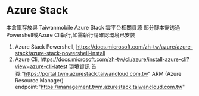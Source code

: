 # Azure Stack
本倉庫存放與 Taiwanmobile Azure Stack 雲平台相關資源
部分腳本需透過Powershell或Azure Cli執行,如需執行請確認環境已安裝 
1. Azure Stack Powershell, https://docs.microsoft.com/zh-tw/azure/azure-stack/azure-stack-powershell-install
2. Azure Cli, https://docs.microsoft.com/zh-tw/cli/azure/install-azure-cli?view=azure-cli-latest
環境資訊
首頁:"https://portal.twm.azurestack.taiwancloud.com.tw"
ARM (Azure Resource Manager) endpoint:"https://management.twm.azurestack.taiwancloud.com.tw"
